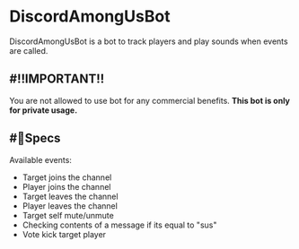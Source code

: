 # DiscordAmongUsBot
 DiscordAmongUsBot is a bot to track players and play sounds when events are called. </br>
 
#‼IMPORTANT‼
---
 You are not allowed to use bot for any commercial benefits.
 **This bot is only for private usage.** </br>
 
#📝Specs
---
Available events:
 * Target joins the channel
 * Player joins the channel
 * Target leaves the channel
 * Player leaves the channel
 * Target self mute/unmute
 * Checking contents of a message if its equal to "sus"
 * Vote kick target player

